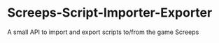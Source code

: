 # Screeps-Script-Importer-Exporter

A small API to import and export scripts to/from the game Screeps
